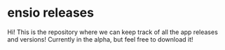 # ensio releases
Hi! This is the repository where we can keep track of all the app releases and versions! Currently in the alpha, but feel free to download it!
